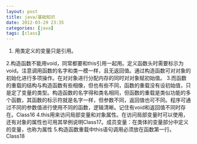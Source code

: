 ```yaml
---
layout: post
title: java/基础知识
date: 2012-03-29 23:35
categories: [java]
tags: [class]
---
```

1. 用类定义的变量只是引用。

2.构造函数不能用void，同常都要和this引用一起用。定义函数头时需要标示为void。注意调用函数的名字和类一模一样，且无返回值。通过构造函数可对对象的初始化进行多项操作。在对对象进行分配内存的同时对对象赋初始值。
3.而函数的重载的结构与构造函数有些相像，但也有些不同，函数的重载没有设初始值，只是定了变量的类型。构造函数的名字得和类名相同，但函数的重载是类似功能的多个函数，其函数的标示符就是名字一样，但参数不同，返回值也可不同。程序可通过不同的参数值进行使用不同的函数，逻辑清晰。记住有void和返回值不同时存在。Class16
4.this用来访问局部变量和对象属性。在访问局部变量时可以使用，还有对象的属性也可用其举例说明Class17。成员变量：在类体的变量部分中定义的变量，也称为属性
5.构造函数重载中this语句调用必须放在函数第一行。Class18

